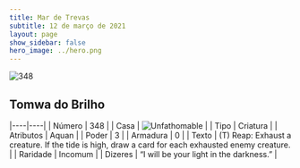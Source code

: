 ```yaml
---
title: Mar de Trevas
subtitle: 12 de março de 2021
layout: page
show_sidebar: false
hero_image: ../hero.png
---
```


![348](https://cdn.keyforgegame.com/media/card_front/pt/496_348_5X4958QQXG6C_pt.png)

## Tomwa do Brilho

|----|----|
| Número | 348 |
| Casa | ![Unfathomable](https://archonarcana.com/images/thumb/1/10/Unfathomable.png/22px-Unfathomable.png "Abissais") |
| Tipo | Criatura |
| Atributos | Aquan |
| Poder | 3 |
| Armadura | 0 |
| Texto | (T) Reap: Exhaust a creature. If the tide is high, draw a card for each exhausted enemy creature. |
| Raridade | Incomum |
| Dizeres | “I will be your light in the darkness.” |
